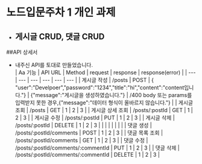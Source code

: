 # 노드입문주차 1 개인 과제
- ## 게시글 CRUD, 댓글 CRUD

##API 상세서
- 내주신 API를 토대로 만들었습니다.<br>
| Aa 기능 | API URL | Method | request | response | response(error) |
| --- | --- | --- | --- | --- | --- |
| 게시글 작성 | /posts | POST | { "user":"Develpoer","password":"1234","title":"hi","content":"content입니다."} | {"message":"게시글을 생성하였습니다."} | /400 body 또는 params를 입력받지 못한 경우,{"message":"데이터 형식이 올바르지 않습니다."} |
| 게시글 조회 | /posts | GET | 1 | 2 | 3 |
| 게시글 상세 조회 | /posts/:postId | GET | 1 | 2 | 3 |
| 게시글 수정 | /posts/:postId | PUT | 1 | 2 | 3 |
| 게시글 삭제 | /posts/:postId | DELETE | 1 | 2 | 3 |
|  |  |  |  |  |  |
| 댓글 생성 | /posts/:postId/comments | POST | 1 | 2 | 3 |
| 댓글 목록 조회 | /posts/:postId/comments | GET | 1 | 2 | 3 |
| 댓글 수정 | /posts/:postId/comments/:commentId | PUT | 1 | 2 | 3 |
| 댓글 삭제 | /posts/:postId/comments/:commentId | DELETE | 1 | 2 | 3 |
